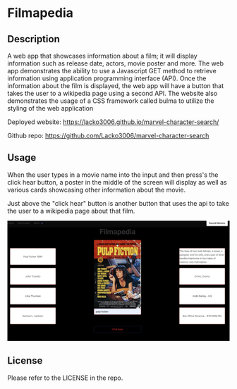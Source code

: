 # Filmapedia

## Description
A web app that showcases information about a film; it will display information such as release date, actors, movie poster and more.
The web app demonstrates the ability to use a Javascript GET method to retrieve information using application programming interface (API).
Once the information about the film is displayed, the web app will have a button that takes the user to a wikipedia page using a second API.
The website also demonstrates the usage of a CSS framework called bulma to utilize the styling of the web application 

Deployed website: https://lacko3006.github.io/marvel-character-search/

Github repo: https://github.com/Lacko3006/marvel-character-search

## Usage

When the user types in a movie name into the input and then press's the click hear button, a poster in the middle of the screen will display as well as various cards showcasing other information about the movie. 

Just above the "click hear" button is another button that uses the api to take the user to a wikipedia page about that film.

![alt text](./assets/image/screen.png)

## License
Please refer to the LICENSE in the repo.